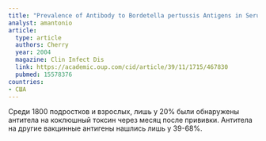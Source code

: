 ```yaml
---
title: "Prevalence of Antibody to Bordetella pertussis Antigens in Serum Specimens Obtained from 1793 Adolescents and Adults"
analyst: amantonio
article:
  type: article
  authors: Cherry
  year: 2004
  magazine: Clin Infect Dis
  link: https://academic.oup.com/cid/article/39/11/1715/467830
  pubmed: 15578376
countries:
- США
---
```


Среди 1800 подростков и взрослых, лишь у 20% были обнаружены антитела на коклюшный токсин через месяц после прививки. Антитела на другие вакцинные антигены нашлись лишь у 39-68%.

